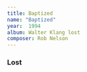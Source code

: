 ```yaml
---
title: Baptized
name: "Baptized"
year:  1994
album: Walter Klang lost
composer: Rob Nelson
---
```


<h3>Lost</h3>


